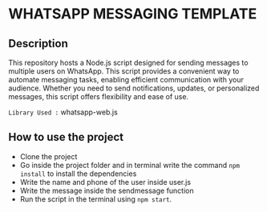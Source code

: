 # WHATSAPP MESSAGING TEMPLATE

## Description

This repository hosts a Node.js script designed for sending messages to multiple users on WhatsApp. This script provides a convenient way to automate messaging tasks, enabling efficient communication with your audience. Whether you need to send notifications, updates, or personalized messages, this script offers flexibility and ease of use.

`Library Used :` whatsapp-web.js

## How to use the project

-   Clone the project
-   Go inside the project folder and in terminal write the command `npm install` to install the dependencies
-   Write the name and phone of the user inside user.js
-   Write the message inside the sendmessage function
-   Run the script in the terminal using `npm start`.
